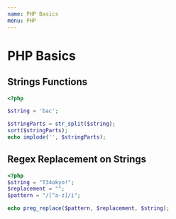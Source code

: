 ```yaml
---
name: PHP Basics
menu: PHP
---
```


# PHP Basics

## Strings Functions

```php
<?php

$string = 'bac';

$stringParts = str_split($string);
sort($stringParts);
echo implode('', $stringParts);
```

## Regex Replacement on Strings

```php
<?php
$string = "T34okyo!";
$replacement = "";
$pattern = "/[^a-z]/i";

echo preg_replace($pattern, $replacement, $string);
```
